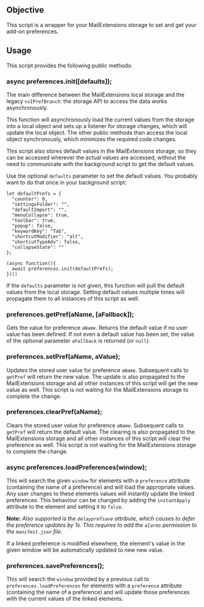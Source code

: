 ## Objective

This script is a wrapper for your MailExtensions storage to set and get
your add-on preferences.

## Usage

This script provides the following public methods:

### async preferences.init([defaults]);

The main difference between the MailExtensions local storage and the
legacy `nsIPrefBranch`: the storage API to access the data works asynchronously.

This function will asynchronously load the current values from the storage
into a local object and sets up a listener for storage changes, which will
update the local object. The other public methods than access the local
object synchronously, which minimizes the required code changes.

This script also stores default values in the MailExtensions storage, so they
can be accessed wherever the actual values are accessed, without the need to
communicate with the background script to get the default values.

Use the optional `defaults` parameter to set the default values. You probably
want to do that once in your background script:

```
let defaultPrefs = {
  "counter": 0,
  "settingsFolder": "",
  "defaultImport": "",
  "menuCollapse": true,
  "toolbar": true,
  "popup": false,
  "keywordKey": "Tab",
  "shortcutModifier": "alt",
  "shortcutTypeAdv": false,
  "collapseState": ""
};

(async function(){
  await preferences.init(defaultPrefs);
})()

```
If the `defaults` parameter is not given, this function will pull the default values
from the local storage. Setting default values multiple times will propagate them
to all instances of this script as well.


### preferences.getPref(aName, [aFallback]);

Gets the value for preference `aName`. Returns the default value if no user value has been defined. If not even a default value has been set, the value of the optional parameter `aFallback`  is returned (or `null`).


### preferences.setPref(aName, aValue);

Updates the stored user value for preference `aName`. Subsequent calls to `getPref` will return the new value. The update is also propagated to the MailExtensions storage and all other instances of this script will get the new value as well. This script is not waiting for the MailExtensions storage to complete the change.


### preferences.clearPref(aName);

Clears the stored user value for preference `aName`. Subsequent calls to `getPref` will return the default value. The clearing is also propagated to the MailExtensions storage and all other instances of this script will clear the preference as well. This script is not waiting for the MailExtensions storage to complete the change.

### async preferences.loadPreferences(window);

This will search the given `window` for elements with a `preference` attribute (containing the name of a preference) and will load the appropriate values. Any user changes to these elements values will instantly update the linked preferences. This behaviour can be changed by adding the `instantApply` attribute to the element and setting it to `false`. 

**Note:** _Also supported is the `delayprefsave` attribute, which causes to defer the preference updates by 1s. This requires to add the `alarms` permission to the `manifest.json` file._

If a linked preference is modified elsewhere, the element's value in the given window will be automatically updated to new new value.

### preferences.savePreferences();

This will search the `window` provided by a previous call to `preferences.loadPreferences` for elements with a `preference` attribute (containing the name of a preference) and will update those preferences with the current values of the linked elements.
